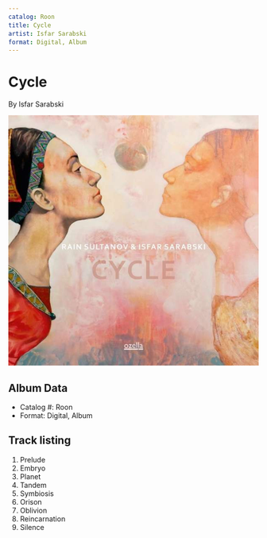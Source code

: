 ```yaml
---
catalog: Roon
title: Cycle
artist: Isfar Sarabski
format: Digital, Album
---
```


# Cycle

By Isfar Sarabski

![](../../assets/albumcovers/Isfar_Sarabski-Cycle.png)

## Album Data

- Catalog #: Roon
- Format: Digital, Album


## Track listing


1. Prelude
2. Embryo
3. Planet
4. Tandem
5. Symbiosis
6. Orison
7. Oblivion
8. Reincarnation
9. Silence

